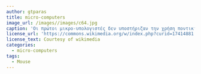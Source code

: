 ```yaml
---
author: gtparas
title: micro-computers
image_url: /images//images/c64.jpg
caption: 'Οι πρώτοι μικρο-υπολογιστές δεν υποστήριζαν την χρήση ποντικιού καθώς ο βασικός στόχος των εταιριών ήταν να ρίξουν το κόστος όσο το δυνατόν χαμηλότερα.'
license_url: 'https://commons.wikimedia.org/w/index.php?curid=17414881'
license_text: Courtesy of wikimedia
categories:
  - micro-computers
tags:
  - Mouse
---
```

